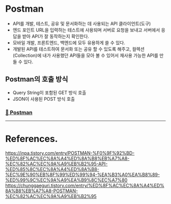 # Postman

- API를 개발, 테스트, 공유 및 문서화하는 데 사용되는 API 클라이언트(도구)
- 엔드 포인트 URL을 입력하는 테스트에 사용되며 서버로 요청을 보내고 서버에서 응답을 받아 API가 잘 동작하는지 확인한다.
- 모바일 개발, 프론트엔드, 백엔드에 모두 유용하게 쓸 수 있다.
- 개발된 API를 테스트하여 문서화 또는 공유 할 수 있도록 해주고, 컬렉션(Collection)에 내가 사용했던 API들을 모아 볼 수 있어서 재사용 가능한 API를 만들 수 있다.

## Postman의 호출 방식

- Query String이 포함된 GET 방식 호출
- JSON이 사용된 POST 방식 호출

### [🔗 Postman](https://www.postman.com/downloads/)

---

# References.

<https://inpa.tistory.com/entry/POSTMAN-%F0%9F%92%BD-%ED%8F%AC%EC%8A%A4%ED%8A%B8%EB%A7%A8-%EC%82%AC%EC%9A%A9%EB%B2%95-API-%ED%85%8C%EC%8A%A4%ED%8A%B8-%EC%9E%90%EB%8F%99%ED%99%94-%EA%B3%A0%EA%B8%89-%ED%99%9C%EC%9A%A9%EA%B9%8C%EC%A7%80><br>
<https://chunggaeguri.tistory.com/entry/%ED%8F%AC%EC%8A%A4%ED%8A%B8%EB%A7%A8-POSTMAN-%EC%82%AC%EC%9A%A9%EB%B2%95>
